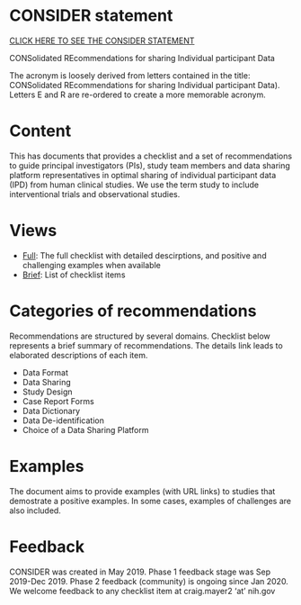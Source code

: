 # CONSIDER statement 

[CLICK HERE TO SEE THE CONSIDER STATEMENT](https://lhncbc.github.io/CRI/CONSIDER/CONSIDER-full.html)

CONSolidated REcommendations for sharing Individual participant Data

The acronym is loosely derived from letters contained in the title: CONSolidated REcommendations for sharing Individual participant Data). Letters E and R are re-ordered to create a more memorable acronym.


# Content
This has documents that provides a checklist and a set of recommendations to guide principal investigators (PIs), study team members and data sharing platform representatives in optimal sharing of individual participant data (IPD) from human clinical studies. We use the term study to include interventional trials and observational studies.

# Views

- [Full](https://lhncbc.github.io/CRI/CONSIDER/CONSIDER-full.html): The full checklist with detailed descirptions, and positive and challenging examples when available
- [Brief](https://lhncbc.github.io/CRI/CONSIDER/CONSIDER-brief.html): List of checklist items

# Categories of recommendations

Recommendations are structured by several domains. Checklist below represents a brief summary of recommendations. The details link leads to elaborated descriptions of each item.

- Data Format
- Data Sharing
- Study Design
- Case Report Forms
- Data Dictionary
- Data De-identification
- Choice of a Data Sharing Platform

# Examples

The document aims to provide examples (with URL links) to studies that demostrate a positive examples. In some cases, examples of challenges are also included.


# Feedback 
CONSIDER was created in May 2019. Phase 1 feedback stage was Sep 2019-Dec 2019. Phase 2 feedback (community) is ongoing since Jan 2020. We welcome feedback to any checklist item at craig.mayer2 ‘at’ nih.gov

